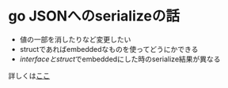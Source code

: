 # go JSONへのserializeの話

- 値の一部を消したりなど変更したい
- structであればembeddedなものを使ってどうにかできる
- *interfaceとstruct*でembeddedにした時のserialize結果が異なる

詳しくは[ここ](https://github.com/golang/go/issues/7230)
